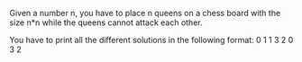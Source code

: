 Given a number n, you have to place n queens on a chess board with the size n\*n
while the queens cannot attack each other.

You have to print all the different solutions in the following format:
0 1 1 3
2 0 3 2
